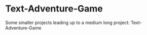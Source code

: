 # Text-Adventure-Game
Some smaller projects leading up to a medium long project: Text-Adventure-Game
